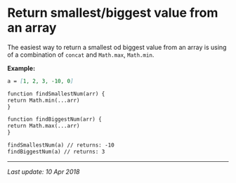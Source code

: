 # Return smallest/biggest value from an array

The easiest way to return a smallest od biggest value from an array is using of a 
combination of `concat` and `Math.max`, `Math.min`.

__Example:__

```markdown
a = [1, 2, 3, -10, 0]

function findSmallestNum(arr) {
return Math.min(...arr)
}

function findBiggestNum(arr) {
return Math.max(...arr)
}

findSmallestNum(a) // returns: -10
findBiggestNum(a) // returns: 3

```
 
---
_Last update: 10 Apr 2018_ 